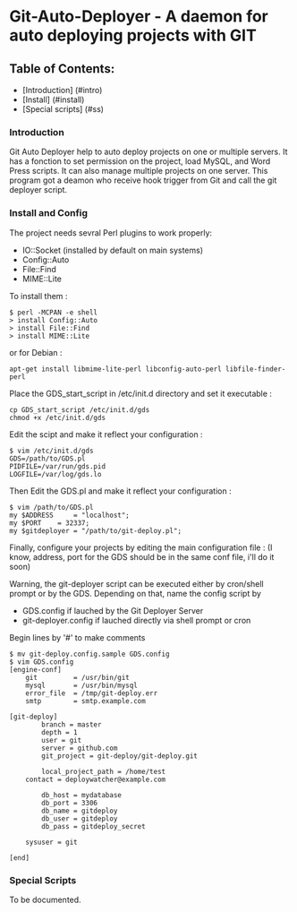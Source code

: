 Git-Auto-Deployer - A daemon for auto deploying projects with GIT
=================================================================

Table of Contents:
------------------

* [Introduction] (#intro)
* [Install] (#install)
* [Special scripts] (#ss)


<a name="intro"></a>
### Introduction
Git Auto Deployer help to auto deploy projects on one or multiple servers. 
It has a fonction to set permission on the project, load MySQL, and Word Press scripts. 
It can also manage multiple projects on one server.
This program got a deamon who receive hook trigger from Git and call the git deployer script.

<a name="install"></a>
### Install and Config
The project needs sevral Perl plugins to work properly:
* IO::Socket (installed by default on main systems)
* Config::Auto
* File::Find
* MIME::Lite

To install them : 
```
$ perl -MCPAN -e shell
> install Config::Auto
> install File::Find
> install MIME::Lite
```

or for Debian :
```
apt-get install libmime-lite-perl libconfig-auto-perl libfile-finder-perl
```

Place the GDS_start_script in /etc/init.d directory and set it executable :
```
cp GDS_start_script /etc/init.d/gds
chmod +x /etc/init.d/gds
```

Edit the scipt and make it reflect your configuration :
```
$ vim /etc/init.d/gds
GDS=/path/to/GDS.pl
PIDFILE=/var/run/gds.pid
LOGFILE=/var/log/gds.lo
```

Then Edit the GDS.pl and make it reflect your configuration :
```
$ vim /path/to/GDS.pl
my $ADDRESS 	= "localhost";
my $PORT 	= 32337;
my $gitdeployer = "/path/to/git-deploy.pl";
```

Finally, configure your projects by editing the main configuration file :
(I know, address, port for the GDS should be in the same conf file, i'll do it soon)

Warning, the git-deployer script can be executed either by cron/shell prompt or by the GDS. Depending on that, name the config script by
* GDS.config if lauched by the Git Deployer Server
* git-deployer.config if lauched directly via shell prompt or cron

Begin lines by '#' to make comments

```
$ mv git-deploy.config.sample GDS.config
$ vim GDS.config
[engine-conf]
	git 		= /usr/bin/git
	mysql 		= /usr/bin/mysql
	error_file	= /tmp/git-deploy.err
	smtp		= smtp.example.com

[git-deploy]
        branch = master
        depth = 1
        user = git
        server = github.com
        git_project = git-deploy/git-deploy.git

        local_project_path = /home/test
	contact	= deploywatcher@example.com

        db_host = mydatabase
        db_port = 3306
        db_name = gitdeploy
        db_user = gitdeploy
        db_pass = gitdeploy_secret

	sysuser = git

[end]
```

<a name="ss"></a>
### Special Scripts

To be documented.
